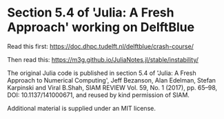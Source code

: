 # Section 5.4 of 'Julia: A Fresh Approach' working on DelftBlue

Read this first: https://doc.dhpc.tudelft.nl/delftblue/crash-course/

Then read this: https://m3g.github.io/JuliaNotes.jl/stable/instability/

The original Julia code is published in section 5.4 of 'Julia: A Fresh Approach to Numerical Computing', Jeff Bezanson, Alan Edelman, Stefan Karpinski and Viral B.Shah, SIAM REVIEW Vol. 59, No. 1 (2017), pp. 65–98, DOI: 10.1137/141000671, and reused by kind permission of SIAM.

Additional material is supplied under an MIT license.